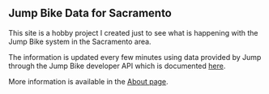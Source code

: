 ## Jump Bike Data for Sacramento

This site is a hobby project I created just to see what is happening with the Jump Bike system in the Sacramento area.

The information is updated every few minutes using data provided by Jump through the Jump Bike developer API which is documented 
[here](https://app.socialbicycles.com/developer/ "Developer API").

More information is available in the [About page](/about/ ).

